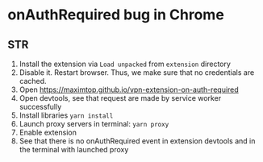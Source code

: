 # onAuthRequired bug in Chrome

## STR

1. Install the extension via `Load unpacked` from `extension` directory
1. Disable it. Restart browser. Thus, we make sure that no credentials are cached.
1. Open https://maximtop.github.io/vpn-extension-on-auth-required
1. Open devtools, see that request are made by service worker successfully
1. Install libraries `yarn install`
1. Launch proxy servers in terminal: `yarn proxy`
1. Enable extension
1. See that there is no onAuthRequired event in extension devtools and in the terminal with launched proxy
